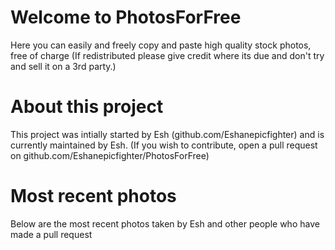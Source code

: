 # Welcome to PhotosForFree

Here you can easily and freely copy and paste high quality stock photos, free of charge (If redistributed please give credit where its due and don't try and sell it on a 3rd party.)

# About this project

This project was intially started by Esh (github.com/Eshanepicfighter) and is currently maintained by Esh. (If you wish to contribute, open a pull request on github.com/Eshanepicfighter/PhotosForFree)



# Most recent photos
Below are the most recent photos taken by Esh and other people who have made a pull request

